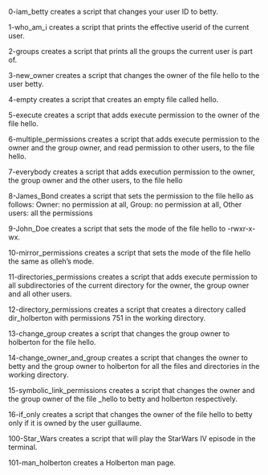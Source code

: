 0-iam_betty creates a script that changes your user ID to betty.

1-who_am_i creates a script that prints the effective userid of the current user.

2-groups creates a script that prints all the groups the current user is part of.

3-new_owner creates a script that changes the owner of the file hello to the user betty.

4-empty creates a script that creates an empty file called hello.

5-execute creates a script that adds execute permission to the owner of the file hello.

6-multiple_permissions creates a script that adds execute permission to the owner and the group owner, and read permission to other users, to the file hello.

7-everybody creates a script that adds execution permission to the owner, the group owner and the other users, to the file hello

8-James_Bond creates a script that sets the permission to the file hello as follows:
Owner: no permission at all, Group: no permission at all, Other users: all the permissions

9-John_Doe creates a script that sets the mode of the file hello to -rwxr-x-wx.

10-mirror_permissions creates a script that sets the mode of the file hello the same as olleh’s mode.

11-directories_permissions creates a script that adds execute permission to all subdirectories of the current directory for the owner, the group owner and all other users.

12-directory_permissions creates a script that creates a directory called dir_holberton with permissions 751 in the working directory.

13-change_group creates a script that changes the group owner to holberton for the file hello.

14-change_owner_and_group creates a script that changes the owner to betty and the group owner to holberton for all the files and directories in the working directory.

15-symbolic_link_permissions creates a script that changes the owner and the group owner of the file _hello to betty and holberton respectively.

16-if_only creates a script that changes the owner of the file hello to betty only if it is owned by the user guillaume.

100-Star_Wars creates a script that will play the StarWars IV episode in the terminal.

101-man_holberton creates a Holberton man page.
